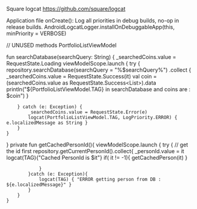 

Square logcat
https://github.com/square/logcat

Application file onCreate():
Log all priorities in debug builds, no-op in release builds.
AndroidLogcatLogger.installOnDebuggableApp(this, minPriority = VERBOSE)

// UNUSED methods PortfolioListViewModel

fun searchDatabase(searchQuery: String) {
_searchedCoins.value = RequestState.Loading
viewModelScope.launch {
try {
repository.searchDatabase(searchQuery = "%$searchQuery%")
.collect {
_searchedCoins.value = RequestState.Success(it)
val coin =
(searchedCoins.value as RequestState.Success<List<CryptoValue>>).data
println("${PortfolioListViewModel.TAG} in searchDatabase and coins are : $coin")
}

        } catch (e: Exception) {
            _searchedCoins.value = RequestState.Error(e)
            logcat(PortfolioListViewModel.TAG, LogPriority.ERROR) { e.localizedMessage as String }
        }
    }
}
private fun getCachedPersonId(){
viewModelScope.launch {
try {
// get the id first
repository.getCurrentPersonId().collect{
_personId.value = it
logcat(TAG){"Cached PersonId is $it"}
if( it != -1){
getCachedPerson(it)
}

                }
            }catch (e: Exception){
                logcat(TAG) { "ERROR getting person from DB : ${e.localizedMessage}" }
            }
        }
    }


